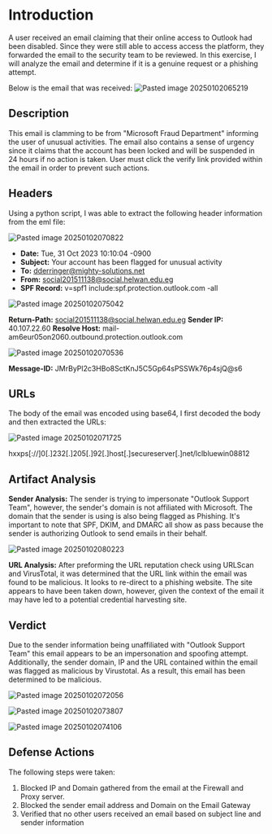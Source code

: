 # Introduction
A user received an email claiming that their online access to Outlook had been disabled. Since they were still able to access access the platform, they forwarded the email to the security team to be reviewed. In this exercise, I will analyze the email and determine if it is a genuine request or a phishing attempt.

Below is the email that was received:
![Pasted image 20250102065219](https://github.com/user-attachments/assets/be222a04-94d6-407f-b010-5e0d284bb4ff)

## Description
This email is clamming to be from "Microsoft Fraud Department" informing the user of unusual activities. The email also contains a sense of urgency since it claims that the account has been locked and will be suspended in 24 hours if no action is taken. User must click the verify link provided within the email in order to prevent such actions.

## Headers
Using a python script, I was able to extract the following header information from the eml file:

![Pasted image 20250102070822](https://github.com/user-attachments/assets/b65f6d33-141d-4c53-8664-1c450104ad81)

+ **Date:** Tue, 31 Oct 2023 10:10:04 -0900
+ **Subject:** Your account has been flagged for unusual activity
+ **To:** dderringer@mighty-solutions.net
+ **From:** social201511138@social.helwan.edu.eg
+ **SPF Record:** v=spf1 include:spf.protection.outlook.com -all

![Pasted image 20250102075042](https://github.com/user-attachments/assets/1982c3ea-bd5d-4058-ac7b-416317f18944)

**Return-Path:** social201511138@social.helwan.edu.eg
**Sender IP:** 40.107.22.60
**Resolve Host:** mail-am6eur05on2060.outbound.protection.outlook.com 

![Pasted image 20250102070536](https://github.com/user-attachments/assets/06378f60-0dd2-4476-8314-d456e879279a)

**Message-ID:** JMrByPl2c3HBo8SctKnJ5C5Gp64sPSSWk76p4sjQ@s6

## URLs
The body of the email was encoded using base64, I first decoded the body and then extracted the URLs:

![Pasted image 20250102071725](https://github.com/user-attachments/assets/b2004611-375c-46c6-93ec-482df9d937bb)

hxxps[://]0[.]232[.]205[.]92[.]host[.]secureserver[.]net/lclbluewin08812

## Artifact Analysis

**Sender Analysis:**
The sender is trying to impersonate "Outlook Support Team", however, the sender's domain is not affiliated with Microsoft. The domain that the sender is using is also being flagged as Phishing. It's important to note that SPF, DKIM, and DMARC all show as pass because the sender is authorizing Outlook to send emails in their behalf.

![Pasted image 20250102080223](https://github.com/user-attachments/assets/fe78a878-60a2-49c5-9f7a-cacffe84a0f4)

**URL Analysis:**
After preforming the URL reputation check using URLScan and VirusTotal, it was determined that the URL link within the email was found to be malicious. It looks to re-direct to a phishing website. The site appears to have been taken down, however, given the context of the email it may have led to a potential credential harvesting site.

## Verdict

Due to the sender information being unaffiliated with "Outlook Support Team" this email appears to be an impersonation and spoofing attempt. Additionally, the sender domain, IP and the URL contained within the email was flagged as malicious by Virustotal.
As a result, this email has been determined to be malicious.

![Pasted image 20250102072056](https://github.com/user-attachments/assets/70ee7536-94b2-4784-8c08-327d22623d16)

![Pasted image 20250102073807](https://github.com/user-attachments/assets/621e7ea2-5123-4a01-bd80-6ea8c4b31a77)

![Pasted image 20250102074106](https://github.com/user-attachments/assets/bf2e4e76-5f1e-4034-ac12-96170cdcbc7f)

## Defense Actions

The following steps were taken:
1. Blocked IP and Domain gathered from the email at the Firewall and Proxy server.
2. Blocked the sender email address and Domain on the Email Gateway
3. Verified that no other users received an email based on subject line and sender information
